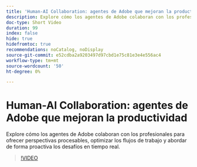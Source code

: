 ```yaml
---
title: 'Human-AI Collaboration: agentes de Adobe que mejoran la productividad'
description: Explore cómo los agentes de Adobe colaboran con los profesionales para ofrecer perspectivas procesables, optimizar los flujos de trabajo y abordar de forma proactiva los desafíos en tiempo real.
doc-type: Short Video
duration: 99
index: false
hide: true
hidefromtoc: true
recommendations: noCatalog, noDisplay
source-git-commit: e52cdba2a9203497d97cbd1e75c81e3e4e556ac4
workflow-type: tm+mt
source-wordcount: '50'
ht-degree: 0%

---
```



# Human-AI Collaboration: agentes de Adobe que mejoran la productividad

Explore cómo los agentes de Adobe colaboran con los profesionales para ofrecer perspectivas procesables, optimizar los flujos de trabajo y abordar de forma proactiva los desafíos en tiempo real.

<!-- 62_S653_3442539_98_humanai-collaboration-adobe-agents-enhancing-productivity -->
>[!VIDEO](https://video.tv.adobe.com/v/3460400/?learn=on&enablevpops=true&captions=spa)
